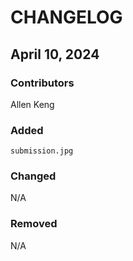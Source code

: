 # CHANGELOG

## April 10, 2024
### Contributors
Allen Keng

### Added
`submission.jpg`

### Changed
N/A

### Removed
N/A